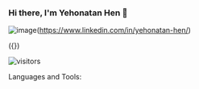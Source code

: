 ### Hi there, I'm Yehonatan Hen 👋
![image](https://img.shields.io/badge/LinkedIn-0077B5?style=for-the-badge&logo=linkedin&logoColor=white)(https://www.linkedin.com/in/yehonatan-hen/)

({})

![visitors](https://visitor-badge.glitch.me/badge?page_id=57364867&left_color=green&right_color=red)

Languages and Tools:


<!--
**YehonatanHen/YehonatanHen** is a ✨ _special_ ✨ repository because its `README.md` (this file) appears on your GitHub profile.

Here are some ideas to get you started:

- 🔭 I’m currently working on ...
- 🌱 I’m currently learning ...
- 👯 I’m looking to collaborate on ...
- 🤔 I’m looking for help with ...
- 💬 Ask me about ...
- 📫 How to reach me: ...
- 😄 Pronouns: ...
- ⚡ Fun fact: ...
-->
